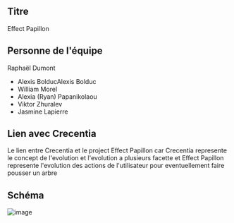 ## Titre
Effect Papillon
## Personne de l'équipe
Raphaël Dumont
- Alexis BolducAlexis Bolduc
- William Morel
- Alexia (Ryan) Papanikolaou
- Viktor Zhuralev
- Jasmine Lapierre
## Lien avec Crecentia
Le lien entre Crecentia et le project Effect Papillon car Crecentia represente le concept de l'evolution et l'evolution a plusieurs facette et Effect Papillon represente l'evolution des actions de l'utilisateur pour eventuellement faire pousser un arbre

## Schéma


![image](image/effectpapillon_plantation.png)

